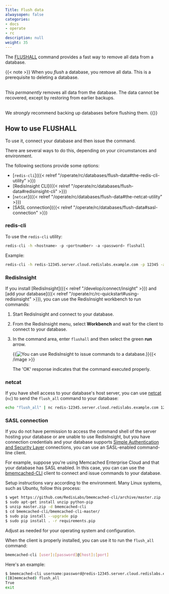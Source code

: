 ```yaml
---
Title: Flush data
alwaysopen: false
categories:
- docs
- operate
- rc
description: null
weight: 35
---
```


The [FLUSHALL](https://redis.io/commands/flushall) command provides a fast way to remove all data from a database.

{{< note >}}
When you _flush_ a database, you remove all data.  This is a prerequisite to deleting a database.<br/><br/>

This _permanently_ removes all data from the database.  The data cannot be recovered, except by restoring from earlier backups.<br/><br/>

We _strongly_ recommend backing up databases before flushing them.
{{</note>}}

## How to use FLUSHALL

To use it, connect your database and then issue the command.  

There are several ways to do this, depending on your circumstances and environment.

The following sections provide some options:

- [`redis-cli`]({{< relref "/operate/rc/databases/flush-data#the-redis-cli-utility" >}})
- [RedisInsight CLI]({{< relref "/operate/rc/databases/flush-data#redisinsight-cli" >}})
- [`netcat`]({{< relref "/operate/rc/databases/flush-data#the-netcat-utility" >}})
- [SASL connection]({{< relref "/operate/rc/databases/flush-data#sasl-connection" >}})

### redis-cli

To use the `redis-cli` utility:

```sh
redis-cli -h <hostname> -p <portnumber> -a <password> flushall
```

Example:

```sh
redis-cli -h redis-12345.server.cloud.redislabs.example.com -p 12345 -a xyz flushall
```

### RedisInsight

If you install [RedisInsight]({{< relref "/develop/connect/insight" >}}) and [add your database]({{< relref "/operate/rc/rc-quickstart#using-redisinsight" >}}), you can use the RedisInsight workbench to run commands:

1.  Start RedisInsight and connect to your database.

2.  From the RedisInsight menu, select **Workbench** and wait for the client to connect to your database.

3.  In the command area, enter `flushall` and then select the green **run** arrow.

    {{<image filename="images/rc/redisinsight-cli-flushall-example.png" alt="You can use RedisInsight to issue commands to a database." >}}{{< /image >}}

    The 'OK' response indicates that the command executed properly.

### netcat 

If you have shell access to your database's host server, you can use [netcat](https://en.wikipedia.org/wiki/Netcat) (`nc`) to send the `flush_all` command to your database:

```sh
echo "flush_all" | nc redis-12345.server.cloud.redislabs.example.com 12345
```

### SASL connection

If you do not have permission to access the command shell of the server hosting your database or are unable to use RedisInsight, but you have connection credentials and your database supports [Simple Authentication and Security Layer](https://en.wikipedia.org/wiki/Simple_Authentication_and_Security_Layer) connections, you can use an SASL-enabled command-line client.

For example, suppose you're using Memcached Enterprise Cloud and that your database has SASL enabled. In this case, you can can use the [bmemcached-CLI](https://github.com/RedisLabs/bmemcached-cli) client to connect and issue commands to your database.

Setup instructions vary according to the environment.  Many Linux systems, such as Ubuntu, follow this process:

```sh
$ wget https://github.com/RedisLabs/bmemcached-cli/archive/master.zip
$ sudo apt-get install unzip python-pip
$ unzip master.zip -d bmemcached-cli
$ cd bmemcached-cli/bmemcached-cli-master/
$ sudo pip install --upgrade pip
$ sudo pip install . -r requirements.pip
```

Adjust as needed for your operating system and configuration.

When the client is properly installed, you can use it to run the `flush_all` command:

```sh
bmemcached-cli [user]:[password]@[host]:[port]
```

Here's an example:

```sh
$ bmemcached-cli username:password@redis-12345.server.cloud.redislabs.example.com:12345
([B]memcached) flush_all
True
exit
```